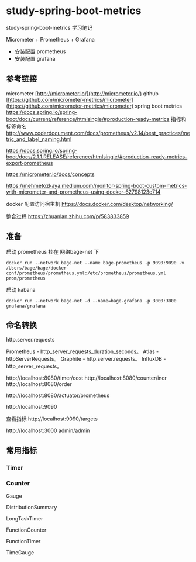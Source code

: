 # study-spring-boot-metrics #
study-spring-boot-metrics 学习笔记

Micrometer + Prometheus + Grafana

- 安装配置 prometheus
- 安装配置 grafana


## 参考链接 ##

micrometer [http://micrometer.io/](http://micrometer.io/)
github [https://github.com/micrometer-metrics/micrometer](https://github.com/micrometer-metrics/micrometer)
spring boot metrics https://docs.spring.io/spring-boot/docs/current/reference/htmlsingle/#production-ready-metrics
指标和标签命名
http://www.coderdocument.com/docs/prometheus/v2.14/best_practices/metric_and_label_naming.html

https://docs.spring.io/spring-boot/docs/2.1.1.RELEASE/reference/htmlsingle/#production-ready-metrics-export-prometheus

https://micrometer.io/docs/concepts

https://mehmetozkaya.medium.com/monitor-spring-boot-custom-metrics-with-micrometer-and-prometheus-using-docker-62798123c714

docker 配置访问宿主机 
https://docs.docker.com/desktop/networking/

整合过程
https://zhuanlan.zhihu.com/p/583833859

## 准备
启动 prometheus 挂在 网络bage-net 下  

```
docker run --network bage-net --name bage-prometheus -p 9090:9090 -v /Users/bage/bage/docker-conf/prometheus/prometheus.yml:/etc/prometheus/prometheus.yml prom/prometheus
```

启动 kabana

```
docker run --network bage-net -d --name=bage-grafana -p 3000:3000 grafana/grafana

```

## 命名转换

http.server.requests

Prometheus - http_server_requests_duration_seconds。
Atlas - httpServerRequests。
Graphite - http.server.requests。
InfluxDB - http_server_requests。

http://localhost:8080/timer/cost
http://localhost:8080/counter/incr
http://localhost:8080/order

http://localhost:8080/actuator/prometheus


http://localhost:9090

查看指标
http://localhost:9090/targets


http://localhost:3000
admin/admin

## 常用指标 ##

### Timer ###


### Counter ###

Gauge

DistributionSummary

LongTaskTimer

FunctionCounter

FunctionTimer

TimeGauge